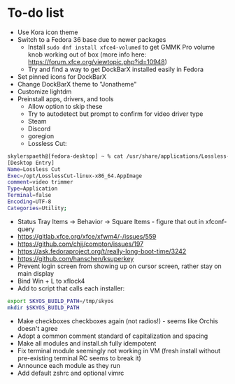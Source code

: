 # To-do list
- Use Kora icon theme
- Switch to a Fedora 36 base due to newer packages
  - Install `sudo dnf install xfce4-volumed` to get GMMK Pro volume knob working out of box (more info here: https://forum.xfce.org/viewtopic.php?id=10948)
  - Try and find a way to get DockBarX installed easily in Fedora
- Set pinned icons for DockBarX
- Change DockBarX theme to "Jonatheme"
- Customize lightdm
- Preinstall apps, drivers, and tools
	- Allow option to skip these
	- Try to autodetect but prompt to confirm for video driver type
	- Steam
	- Discord
	- goregion
  - Lossless Cut:
```bash
skylerspaeth@[fedora-desktop] ~ % cat /usr/share/applications/Lossless-Cut.desktop
[Desktop Entry]
Name=Lossless Cut
Exec=/opt/LosslessCut-linux-x86_64.AppImage
comment=video trimmer
Type=Application
Terminal=false
Encoding=UTF-8
Categories=Utility;
```
- Status Tray Items -> Behavior -> Square Items - figure that out in xfconf-query
- https://gitlab.xfce.org/xfce/xfwm4/-/issues/559
- https://github.com/chjj/compton/issues/197
- https://ask.fedoraproject.org/t/really-long-boot-time/3242
- https://github.com/hanschen/ksuperkey
- Prevent login screen from showing up on cursor screen, rather stay on main display
- Bind Win + L to xflock4
- Add to script that calls each installer:
```bash
export SKYOS_BUILD_PATH=/tmp/skyos
mkdir $SKYOS_BUILD_PATH
```
- Make checkboxes checkboxes again (not radios!) - seems like Orchis doesn't agree
- Adopt a common comment standard of capitalization and spacing
- Make all modules and install.sh fully idempotent
- Fix terminal module seemingly not working in VM (fresh install without pre-existing terminal RC seems to break it)
- Announce each module as they run
- Add default zshrc and optional vimrc
